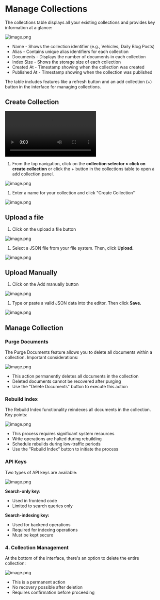# Manage Collections

The collections table displays all your existing collections and provides key information at a glance:

![image.png](image%201.png)

- Name - Shows the collection identifier (e.g., Vehicles, Daily Blog Posts)
- Alias - Contains unique alias identifiers for each collection
- Documents - Displays the number of documents in each collection
- Index Size - Shows the storage size of each collection
- Created At - Timestamp showing when the collection was created
- Published At - Timestamp showing when the collection was published

The table includes features like a refresh button and an add collection (+) button in the interface for managing collections.

## Create Collection
<video src="./20241224-1006-11.7852569.mp4" controls></video>

1. From the top navigation, click on the **collection selector > click on create collection** or click the + button in the collections table to open a add collection panel.

![image.png](image%202.png)

1. Enter a name for your collection and click "Create Collection"

![image.png](image%203.png)

## Upload a file

1. Click on the upload a file button

![image.png](image%204.png)

1. Select a JSON file from your file system. Then, click **Upload**.

![image.png](image%205.png)

## Upload Manually

1. Click on the Add manually button

![image.png](image%206.png)

1. Type or paste a valid JSON data into the editor. Then click **Save.**

![image.png](image%207.png)

## Manage Collection

### **Purge Documents**

The Purge Documents feature allows you to delete all documents within a collection. Important considerations:

![image.png](image%209.png)

- This action permanently deletes all documents in the collection
- Deleted documents cannot be recovered after purging
- Use the "Delete Documents" button to execute this action

### **Rebuild Index**

The Rebuild Index functionality reindexes all documents in the collection. Key points:

![image.png](image%2010.png)

- This process requires significant system resources
- Write operations are halted during rebuilding
- Schedule rebuilds during low-traffic periods
- Use the "Rebuild Index" button to initiate the process

### **API Keys**

Two types of API keys are available:

![image.png](image%2011.png)

**Search-only key:**

- Used in frontend code
- Limited to search queries only

**Search-indexing key:**

- Used for backend operations
- Required for indexing operations
- Must be kept secure

### **4. Collection Management**

At the bottom of the interface, there's an option to delete the entire collection:

![image.png](image%2012.png)

- This is a permanent action
- No recovery possible after deletion
- Requires confirmation before proceeding